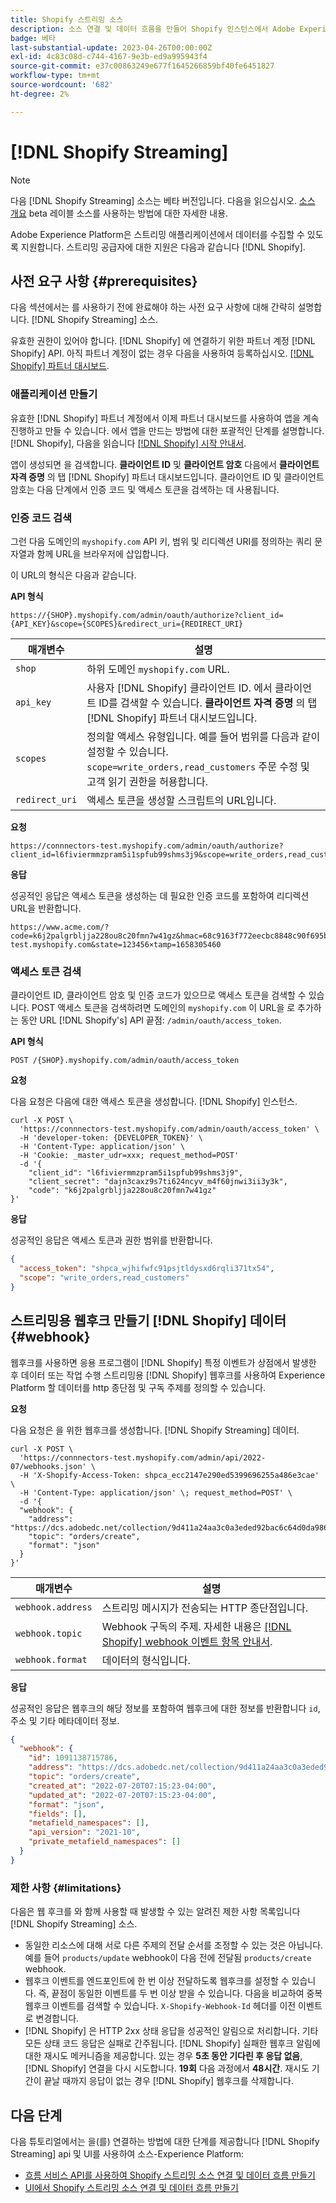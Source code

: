 ```yaml
---
title: Shopify 스트리밍 소스
description: 소스 연결 및 데이터 흐름을 만들어 Shopify 인스턴스에서 Adobe Experience Platform으로 스트리밍 데이터를 수집하는 방법을 알아봅니다
badge: 베타
last-substantial-update: 2023-04-26T00:00:00Z
exl-id: 4c83c08d-c744-4167-9e3b-ed9a995943f4
source-git-commit: e37c00863249e677f1645266859bf40fe6451827
workflow-type: tm+mt
source-wordcount: '682'
ht-degree: 2%

---
```


# [!DNL Shopify Streaming]

>[!NOTE]
>
>다음 [!DNL Shopify Streaming] 소스는 베타 버전입니다. 다음을 읽으십시오. [소스 개요](../../home.md#terms-and-conditions) beta 레이블 소스를 사용하는 방법에 대한 자세한 내용.

Adobe Experience Platform은 스트리밍 애플리케이션에서 데이터를 수집할 수 있도록 지원합니다. 스트리밍 공급자에 대한 지원은 다음과 같습니다 [!DNL Shopify].

## 사전 요구 사항 {#prerequisites}

다음 섹션에서는 를 사용하기 전에 완료해야 하는 사전 요구 사항에 대해 간략히 설명합니다. [!DNL Shopify Streaming] 소스.

유효한 권한이 있어야 합니다. [!DNL Shopify] 에 연결하기 위한 파트너 계정 [!DNL Shopify] API. 아직 파트너 계정이 없는 경우 다음을 사용하여 등록하십시오. [[!DNL Shopify] 파트너 대시보드](https://www.shopify.com/partners).

### 애플리케이션 만들기

유효한 [!DNL Shopify] 파트너 계정에서 이제 파트너 대시보드를 사용하여 앱을 계속 진행하고 만들 수 있습니다. 에서 앱을 만드는 방법에 대한 포괄적인 단계를 설명합니다. [!DNL Shopify], 다음을 읽습니다 [[!DNL Shopify] 시작 안내서](https://www.shopify.com/partners/blog/17056443-how-to-generate-a-shopify-api-token).

앱이 생성되면 을 검색합니다. **클라이언트 ID** 및 **클라이언트 암호** 다음에서 **클라이언트 자격 증명** 의 탭 [!DNL Shopify] 파트너 대시보드입니다. 클라이언트 ID 및 클라이언트 암호는 다음 단계에서 인증 코드 및 액세스 토큰을 검색하는 데 사용됩니다.

### 인증 코드 검색

그런 다음 도메인의 `myshopify.com` API 키, 범위 및 리디렉션 URI를 정의하는 쿼리 문자열과 함께 URL을 브라우저에 삽입합니다.

이 URL의 형식은 다음과 같습니다.

**API 형식**

```http
https://{SHOP}.myshopify.com/admin/oauth/authorize?client_id={API_KEY}&scope={SCOPES}&redirect_uri={REDIRECT_URI}
```

| 매개변수 | 설명 |
| --- | --- |
| `shop` | 하위 도메인 `myshopify.com` URL. |
| `api_key` | 사용자 [!DNL Shopify] 클라이언트 ID. 에서 클라이언트 ID를 검색할 수 있습니다. **클라이언트 자격 증명** 의 탭 [!DNL Shopify] 파트너 대시보드입니다. |
| `scopes` | 정의할 액세스 유형입니다. 예를 들어 범위를 다음과 같이 설정할 수 있습니다. `scope=write_orders,read_customers` 주문 수정 및 고객 읽기 권한을 허용합니다. |
| `redirect_uri` | 액세스 토큰을 생성할 스크립트의 URL입니다. |

**요청**

```http
https://connnectors-test.myshopify.com/admin/oauth/authorize?client_id=l6fiviermmzpram5i1spfub99shms3j9&scope=write_orders,read_customers&redirect_uri=https://acme.com
```

**응답**

성공적인 응답은 액세스 토큰을 생성하는 데 필요한 인증 코드를 포함하여 리디렉션 URL을 반환합니다.

```http
https://www.acme.com/?code=k6j2palgrbljja228ou8c20fmn7w41gz&hmac=68c9163f772eecbc8848c90f695bca0460899c125af897a6d2b0ebbd59d3a43b&shop=connnectors-test.myshopify.com&state=123456×tamp=1658305460
```

### 액세스 토큰 검색

클라이언트 ID, 클라이언트 암호 및 인증 코드가 있으므로 액세스 토큰을 검색할 수 있습니다. POST 액세스 토큰을 검색하려면 도메인의 `myshopify.com` 이 URL을 로 추가하는 동안 URL [!DNL Shopify's] API 끝점: `/admin/oauth/access_token`.

**API 형식**

```https
POST /{SHOP}.myshopify.com/admin/oauth/access_token
```

**요청**

다음 요청은 다음에 대한 액세스 토큰을 생성합니다. [!DNL Shopify] 인스턴스.

```shell
curl -X POST \
  'https://connnectors-test.myshopify.com/admin/oauth/access_token' \
  -H 'developer-token: {DEVELOPER_TOKEN}' \
  -H 'Content-Type: application/json' \
  -H 'Cookie: _master_udr=xxx; request_method=POST'
  -d '{
    "client_id": "l6fiviermmzpram5i1spfub99shms3j9",
    "client_secret": "dajn3caxz9s7ti624ncyv_m4f60jnwi3ii3y3k",
    "code": "k6j2palgrbljja228ou8c20fmn7w41gz"
}'
```

**응답**

성공적인 응답은 액세스 토큰과 권한 범위를 반환합니다.

```json
{
  "access_token": "shpca_wjhifwfc91psjtldysxd6rqli371tx54",
  "scope": "write_orders,read_customers"
}
```

## 스트리밍용 웹후크 만들기 [!DNL Shopify] 데이터 {#webhook}

웹후크를 사용하면 응용 프로그램이 [!DNL Shopify] 특정 이벤트가 상점에서 발생한 후 데이터 또는 작업 수행 스트리밍용 [!DNL Shopify] 웹후크를 사용하여 Experience Platform 할 데이터를 http 종단점 및 구독 주제를 정의할 수 있습니다.

**요청**

다음 요청은 을 위한 웹후크를 생성합니다. [!DNL Shopify Streaming] 데이터.

```shell
curl -X POST \
  'https://connnectors-test.myshopify.com/admin/api/2022-07/webhooks.json' \
  -H 'X-Shopify-Access-Token: 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' \
  -H 'Content-Type: application/json' \; request_method=POST' \
  -d '{
  "webhook": {
    "address": "https://dcs.adobedc.net/collection/9d411a24aa3c0a3eded92bac6c64d0da986ee7a8212f87168c5fb42d9ddc3227",
    "topic": "orders/create",
    "format": "json"
  }
}'
```

| 매개변수 | 설명 |
| --- | --- | 
| `webhook.address` | 스트리밍 메시지가 전송되는 HTTP 종단점입니다. |
| `webhook.topic` | Webhook 구독의 주제. 자세한 내용은 [[!DNL Shopify] webhook 이벤트 항목 안내서](https://shopify.dev/docs/api/admin-rest/2023-04/resources/webhook#event-topics). |
| `webhook.format` | 데이터의 형식입니다. |

**응답**

성공적인 응답은 웹후크의 해당 정보를 포함하여 웹후크에 대한 정보를 반환합니다 `id`, 주소 및 기타 메타데이터 정보.

```json
{
  "webhook": {
    "id": 1091138715786,
    "address": "https://dcs.adobedc.net/collection/9d411a24aa3c0a3eded92bac6c64d0da986ee7a8212f87168c5fb42d9ddc3227",
    "topic": "orders/create",
    "created_at": "2022-07-20T07:15:23-04:00",
    "updated_at": "2022-07-20T07:15:23-04:00",
    "format": "json",
    "fields": [],
    "metafield_namespaces": [],
    "api_version": "2021-10",
    "private_metafield_namespaces": []
  }
}
```

### 제한 사항 {#limitations}

다음은 웹 후크를 와 함께 사용할 때 발생할 수 있는 알려진 제한 사항 목록입니다 [!DNL Shopify Streaming] 소스.

* 동일한 리소스에 대해 서로 다른 주제의 전달 순서를 조정할 수 있는 것은 아닙니다. 예를 들어 `products/update` webhook이 다음 전에 전달됨 `products/create` webhook.
* 웹후크 이벤트를 엔드포인트에 한 번 이상 전달하도록 웹후크를 설정할 수 있습니다. 즉, 끝점이 동일한 이벤트를 두 번 이상 받을 수 있습니다. 다음을 비교하여 중복 웹후크 이벤트를 검색할 수 있습니다. `X-Shopify-Webhook-Id` 헤더를 이전 이벤트로 변경합니다.
* [!DNL Shopify] 은 HTTP 2xx 상태 응답을 성공적인 알림으로 처리합니다. 기타 모든 상태 코드 응답은 실패로 간주됩니다. [!DNL Shopify] 실패한 웹후크 알림에 대한 재시도 메커니즘을 제공합니다. 있는 경우 **5초 동안 기다린 후 응답 없음**, [!DNL Shopify] 연결을 다시 시도합니다. **19회** 다음 과정에서 **48시간**. 재시도 기간이 끝날 때까지 응답이 없는 경우 [!DNL Shopify] 웹후크를 삭제합니다.

## 다음 단계

다음 튜토리얼에서는 을(를) 연결하는 방법에 대한 단계를 제공합니다 [!DNL Shopify Streaming] api 및 UI를 사용하여 소스-Experience Platform:

* [흐름 서비스 API를 사용하여 Shopify 스트리밍 소스 연결 및 데이터 흐름 만들기](../../tutorials/api/create/ecommerce/shopify-streaming.md)
* [UI에서 Shopify 스트리밍 소스 연결 및 데이터 흐름 만들기](../../tutorials/ui/create/ecommerce/shopify-streaming.md)
